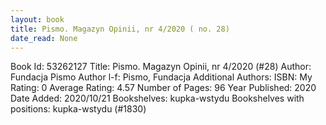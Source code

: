 ```yaml
---
layout: book
title: Pismo. Magazyn Opinii, nr 4/2020 ( no. 28)
date_read: None
---
```


Book Id: 53262127
Title: Pismo. Magazyn Opinii, nr 4/2020 (#28)
Author: Fundacja Pismo
Author l-f: Pismo, Fundacja
Additional Authors: 
ISBN: 
My Rating: 0
Average Rating: 4.57
Number of Pages: 96
Year Published: 2020
Date Added: 2020/10/21
Bookshelves: kupka-wstydu
Bookshelves with positions: kupka-wstydu (#1830)

